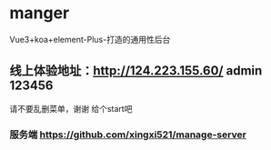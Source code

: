 # manger
Vue3+koa+element-Plus-打造的通用性后台
## 线上体验地址：http://124.223.155.60/   admin 123456
请不要乱删菜单，谢谢
给个start吧
### 服务端  https://github.com/xingxi521/manage-server

